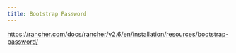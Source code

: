 ```yaml
---
title: Bootstrap Password
---
```


https://rancher.com/docs/rancher/v2.6/en/installation/resources/bootstrap-password/